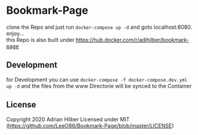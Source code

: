 # Bookmark-Page
clone the Repo and just run `docker-compose up -d` and goto localhost:8080. enjoy...  
this Repo is also built under https://hub.docker.com/r/adihilber/bookmark-page 

## Development

for Development you can use `docker-compose -f docker-compose.dev.yml up -d` and the files from the www Directorie will be synced to the Container

## License

 Copyright 2020 Adrian Hilber
 Licensed under MIT (https://github.com/LeeO86/Bookmark-Page/blob/master/LICENSE)
